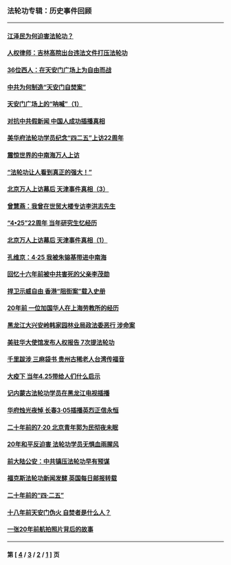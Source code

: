### 法轮功专辑：历史事件回顾
---
#### [江泽民为何迫害法轮功？](../../pages/nf5793/n13876324.md?06140430) 
#### [人权律师：吉林高院出台违法文件打压法轮功](../../pages/nf5793/n13825665.md?06140430) 
#### [36位西人：在天安门广场上为自由而战](../../pages/nf5793/n13390029.md?06140430) 
#### [中共为何制造“天安门自焚案”](../../pages/nf5793/n13183270.md?06140430) 
#### [天安门广场上的“呐喊”（1）](../../pages/nf5793/n13105277.md?06140430) 
#### [对抗中共假新闻 中国人成功插播真相](../../pages/nf5793/n12910618.md?06140430) 
#### [美华府法轮功学员纪念“四二五”上访22周年](../../pages/nf5793/n12904445.md?06140430) 
#### [震惊世界的中南海万人上访](../../pages/nf5793/n12903976.md?06140430) 
#### [“法轮功让人看到真正的强大！”](../../pages/nf5793/n12903195.md?06140430) 
#### [北京万人上访幕后 天津事件真相（3）](../../pages/nf5793/n12902807.md?06140430) 
#### [曾慧燕：我曾在世贸大楼专访李洪志先生](../../pages/nf5793/n12898729.md?06140430) 
#### [“4•25”22周年 当年研究生忆经历](../../pages/nf5793/n12894152.md?06140430) 
#### [北京万人上访幕后 天津事件真相（1）](../../pages/nf5793/n12885174.md?06140430) 
#### [孔维京：4·25 我被朱镕基带进中南海](../../pages/nf5793/n12864987.md?06140430) 
#### [回忆十六年前被中共害死的父亲李茂勋](../../pages/nf5793/n12880270.md?06140430) 
#### [捍卫示威自由 香港“阻街案”载入史册](../../pages/nf5793/n12811245.md?06140430) 
#### [20年前 一位加国华人在上海劳教所的经历](../../pages/nf5793/n12707932.md?06140430) 
#### [黑龙江大兴安岭韩家园林业局政法委恶行 涉命案](../../pages/nf5793/n12622815.md?06140430) 
#### [美驻华大使馆发布人权报告 7次提法轮功](../../pages/nf5793/n12520541.md?06140430) 
#### [千里跋涉 三麻袋书 贵州古稀老人台湾传福音](../../pages/nf5793/n12198750.md?06140430) 
#### [大疫下 当年4.25带给人们什么启示](../../pages/nf5793/n12058565.md?06140430) 
#### [记内蒙古法轮功学员在黑龙江电视插播](../../pages/nf5793/n11699194.md?06140430) 
#### [华府烛光夜悼 长春3·05插播英烈正信永恒](../../pages/nf5793/n11397432.md?06140430) 
#### [二十年前的7·20 北京青年郭为民彻夜未眠](../../pages/nf5793/n11354195.md?06140430) 
#### [20年和平反迫害 法轮功学员无惧血雨腥风](../../pages/nf5793/n11348279.md?06140430) 
#### [前大陆公安：中共镇压法轮功早有预谋](../../pages/nf5793/n11352168.md?06140430) 
#### [福克斯法轮功新闻发酵  英国每日邮报转载](../../pages/nf5793/n11285952.md?06140430) 
#### [二十年前的“四·二五”](../../pages/nf5793/n11207639.md?06140430) 
#### [十八年前天安门伪火 自焚者是什么人？](../../pages/nf5793/n10996556.md?06140430) 
#### [一张20年前航拍照片背后的故事](../../pages/nf5793/n10693797.md?06140430) 

---
#### 第 [ [4](./4.md?06140430) / [3](./3.md?06140430) / [2](./2.md?06140430) / [1](./1.md?06140430) ] 页
